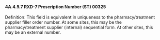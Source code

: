 #### 4A.4.5.7 RXD-7 Prescription Number (ST) 00325

Definition: This field is equivalent in uniqueness to the pharmacy/treatment supplier filler order number. At some sites, this may be the pharmacy/treatment supplier (internal) sequential form. At other sites, this may be an external number.
